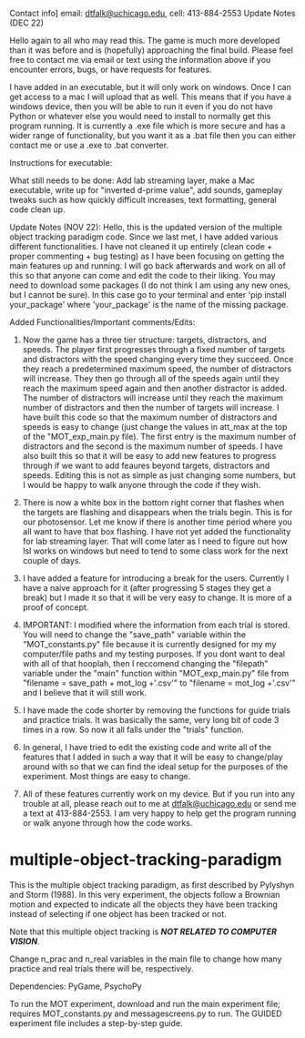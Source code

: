 Contact info] email: dtfalk@uchicago.edu,   cell: 413-884-2553
Update Notes (DEC 22)

Hello again to all who may read this. The game is much more developed than it was before and is (hopefully) approaching the final build. Please feel free to contact me via email or text using the information above if you encounter errors, bugs, or have requests for features.

I have added in an executable, but it will only work on windows. Once I can get access to a mac I will upload that as well. This means that if you have a windows device, then you will be able to run it even if you do not have Python or whatever else you would need to install to normally get this program running. It is currently a .exe file which is more secure and has a wider range of functionality, but you want it as a .bat file then you can either contact me or use a .exe to .bat converter.

Instructions for executable:

What still needs to be done: Add lab streaming layer, make a Mac executable, write up for "inverted d-prime value", add sounds, gameplay tweaks such as how quickly difficult increases, text formatting, general code clean up.  


Update Notes (NOV 22): 
Hello, this is the updated version of the multiple object tracking paradigm code. Since we last met, I have added various different functionalities. I have not cleaned it up entirely (clean code + proper commenting + bug testing) as I have been focusing on getting the main features up and running. I will go back afterwards and work on all of this so that anyone can come and edit the code to their liking. You may need to download some packages (I do not think I am using any new ones, but I cannot be sure). In this case go to your terminal and enter 'pip install your_package' where 'your_package' is the name of the missing package.

Added Functionalities/Important comments/Edits:
1) Now the game has a three tier structure: targets, distractors, and speeds. The player first progresses through a fixed number of targets and distractors with the speed changing every time they succeed. Once they reach a predetermined maximum speed, the number of distractors will increase. They then go through all of the speeds again until they reach the maximum speed again and then another distractor is added. The number of distractors will increase until they reach the maximum number of distractors and then the number of targets will increase. I have built this code so that the maximum number of distractors and speeds is easy to change (just change the values in att_max at the top of the "MOT_exp_main.py file). The first entry is the maximum number of distractors and the second is the maximum number of speeds. I have also built this so that it will be easy to add new features to progress through if we want to add feaures beyond targets, distractors and speeds. Editing this is not as simple as just changing some numbers, but I would be happy to walk anyone through the code if they wish.

2) There is now a white box in the bottom right corner that flashes when the targets are flashing and disappears when the trials begin. This is for our photosensor. Let me know if there is another time period where you all want to have that box flashing. I have not yet added the functionality for lab streaming layer. That will come later as I need to figure out how lsl works on windows but need to tend to some class work for the next couple of days. 

3) I have added a feature for introducing a break for the users. Currently I have a naive approach for it (after progressing 5 stages they get a break) but I made it so that it will be very easy to change. It is more of a proof of concept. 

4) IMPORTANT: I modified where the information from each trial is stored. You will need to change the "save_path" variable within the "MOT_constants.py" file because it is currently designed for my my computer/file paths and my testing purposes. If you dont want to deal with all of that hooplah, then I reccomend changing the "filepath" variable under the "main" function within "MOT_exp_main.py" file from "filename = save_path + mot_log +'.csv'" to "filename = mot_log +'.csv'" and I believe that it will still work. 

5) I have made the code shorter by removing the functions for guide trials and practice trials. It was basically the same, very long bit of code 3 times in a row. So now it all falls under the "trials" function. 

6) In general, I have tried to edit the existing code and write all of the features that I added in such a way that it will be easy to change/play around with so that we can find the ideal setup for the purposes of the experiment. Most things are easy to change. 

7) All of these features currently work on my device. But if you run into any trouble at all, please reach out to me at dtfalk@uchicago.edu or send me a text at 413-884-2553. I am very happy to help get the program running or walk anyone through how the code works.


# multiple-object-tracking-paradigm

This is the multiple object tracking paradigm, as first described by Pylyshyn and Storm (1988). In this very experiment, the objects follow a Brownian motion and expected to indicate all the objects they have been tracking instead of selecting if one object has been tracked or not.

Note that this multiple object tracking is ***NOT RELATED TO COMPUTER VISION***.

Change n_prac and n_real variables in the main file to change how many practice and real trials there will be, respectively.

Dependencies: PyGame, PsychoPy

To run the MOT experiment, download and run the main experiment file; requires MOT_constants.py and messagescreens.py to run. The GUIDED experiment file includes a step-by-step guide.